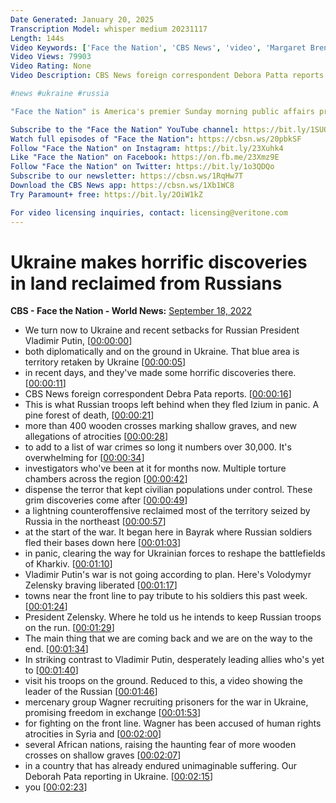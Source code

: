 ```yaml
---
Date Generated: January 20, 2025
Transcription Model: whisper medium 20231117
Length: 144s
Video Keywords: ['Face the Nation', 'CBS News', 'video', 'Margaret Brennan', 'U.S.', 'politics', 'Ukraine', 'war', 'Russia', 'troops', 'Debora Patta', 'territory', 'graves']
Video Views: 79903
Video Rating: None
Video Description: CBS News foreign correspondent Debora Patta reports on the horrific discoveries made by Ukrainian forces who have expelled Russian troops from wide swaths of land.

#news #ukraine #russia 

"Face the Nation" is America's premier Sunday morning public affairs program. The broadcast is one of the longest-running news programs in the history of television, having debuted November 7, 1954, on CBS. Every Sunday, "Face the Nation" moderator and CBS News senior foreign affairs correspondent Margaret Brennan welcomes leaders, newsmakers, and experts to a lively round table discussion of current events and the latest news.

Subscribe to the "Face the Nation" YouTube channel: https://bit.ly/1SUQc68​
Watch full episodes of "Face the Nation": https://cbsn.ws/20pbkSF​
Follow "Face the Nation" on Instagram: https://bit.ly/23Xuhk4​
Like "Face the Nation" on Facebook: https://on.fb.me/23Xmz9E​
Follow "Face the Nation" on Twitter: https://bit.ly/1o3QDQo​
Subscribe to our newsletter: https://cbsn.ws/1RqHw7T​
Download the CBS News app: https://cbsn.ws/1Xb1WC8​
Try Paramount+ free: https://bit.ly/2OiW1kZ

For video licensing inquiries, contact: licensing@veritone.com
---
```


# Ukraine makes horrific discoveries in land reclaimed from Russians
**CBS - Face the Nation - World News:** [September 18, 2022](https://www.youtube.com/watch?v=YUStbIcsJ-0)
*  We turn now to Ukraine and recent setbacks for Russian President Vladimir Putin, [[00:00:00](https://www.youtube.com/watch?v=YUStbIcsJ-0&t=0.0s)]
*  both diplomatically and on the ground in Ukraine. That blue area is territory retaken by Ukraine [[00:00:05](https://www.youtube.com/watch?v=YUStbIcsJ-0&t=5.12s)]
*  in recent days, and they've made some horrific discoveries there. [[00:00:11](https://www.youtube.com/watch?v=YUStbIcsJ-0&t=11.92s)]
*  CBS News foreign correspondent Debra Pata reports. [[00:00:16](https://www.youtube.com/watch?v=YUStbIcsJ-0&t=16.8s)]
*  This is what Russian troops left behind when they fled Izium in panic. A pine forest of death, [[00:00:21](https://www.youtube.com/watch?v=YUStbIcsJ-0&t=21.52s)]
*  more than 400 wooden crosses marking shallow graves, and new allegations of atrocities [[00:00:28](https://www.youtube.com/watch?v=YUStbIcsJ-0&t=28.4s)]
*  to add to a list of war crimes so long it numbers over 30,000. It's overwhelming for [[00:00:34](https://www.youtube.com/watch?v=YUStbIcsJ-0&t=34.96s)]
*  investigators who've been at it for months now. Multiple torture chambers across the region [[00:00:42](https://www.youtube.com/watch?v=YUStbIcsJ-0&t=42.48s)]
*  dispense the terror that kept civilian populations under control. These grim discoveries come after [[00:00:49](https://www.youtube.com/watch?v=YUStbIcsJ-0&t=49.68s)]
*  a lightning counteroffensive reclaimed most of the territory seized by Russia in the northeast [[00:00:57](https://www.youtube.com/watch?v=YUStbIcsJ-0&t=57.36s)]
*  at the start of the war. It began here in Bayrak where Russian soldiers fled their bases down here [[00:01:03](https://www.youtube.com/watch?v=YUStbIcsJ-0&t=63.44s)]
*  in panic, clearing the way for Ukrainian forces to reshape the battlefields of Kharkiv. [[00:01:10](https://www.youtube.com/watch?v=YUStbIcsJ-0&t=70.16s)]
*  Vladimir Putin's war is not going according to plan. Here's Volodymyr Zelensky braving liberated [[00:01:17](https://www.youtube.com/watch?v=YUStbIcsJ-0&t=77.03999999999999s)]
*  towns near the front line to pay tribute to his soldiers this past week. [[00:01:24](https://www.youtube.com/watch?v=YUStbIcsJ-0&t=84.32s)]
*  President Zelensky. Where he told us he intends to keep Russian troops on the run. [[00:01:29](https://www.youtube.com/watch?v=YUStbIcsJ-0&t=89.19999999999999s)]
*  The main thing that we are coming back and we are on the way to the end. [[00:01:34](https://www.youtube.com/watch?v=YUStbIcsJ-0&t=94.88s)]
*  In striking contrast to Vladimir Putin, desperately leading allies who's yet to [[00:01:40](https://www.youtube.com/watch?v=YUStbIcsJ-0&t=100.47999999999999s)]
*  visit his troops on the ground. Reduced to this, a video showing the leader of the Russian [[00:01:46](https://www.youtube.com/watch?v=YUStbIcsJ-0&t=106.16s)]
*  mercenary group Wagner recruiting prisoners for the war in Ukraine, promising freedom in exchange [[00:01:53](https://www.youtube.com/watch?v=YUStbIcsJ-0&t=113.92s)]
*  for fighting on the front line. Wagner has been accused of human rights atrocities in Syria and [[00:02:00](https://www.youtube.com/watch?v=YUStbIcsJ-0&t=120.8s)]
*  several African nations, raising the haunting fear of more wooden crosses on shallow graves [[00:02:07](https://www.youtube.com/watch?v=YUStbIcsJ-0&t=127.68s)]
*  in a country that has already endured unimaginable suffering. Our Deborah Pata reporting in Ukraine. [[00:02:15](https://www.youtube.com/watch?v=YUStbIcsJ-0&t=135.52s)]
*  you [[00:02:23](https://www.youtube.com/watch?v=YUStbIcsJ-0&t=143.92s)]
